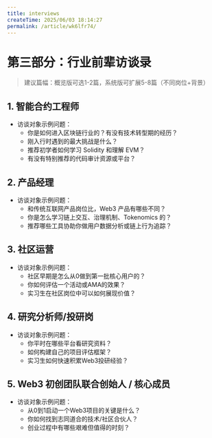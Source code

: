 ```yaml
---
title: interviews
createTime: 2025/06/03 18:14:27
permalink: /article/wk6lfr74/
---
```

# 第三部分：行业前辈访谈录

> 建议篇幅：概览版可选1-2篇，系统版可扩展5-8篇（不同岗位+背景）

## 1. 智能合约工程师
- 访谈对象示例问题：
  - 你是如何进入区块链行业的？有没有技术转型期的经历？
  - 刚入行时遇到的最大挑战是什么？
  - 推荐初学者如何学习 Solidity 和理解 EVM？
  - 有没有特别推荐的代码审计资源或平台？

## 2. 产品经理
- 访谈对象示例问题：
  - 和传统互联网产品岗位比，Web3 产品有哪些不同？
  - 你是怎么学习链上交互、治理机制、Tokenomics 的？
  - 推荐哪些工具协助你做用户数据分析或链上行为追踪？

## 3. 社区运营
- 访谈对象示例问题：
  - 社区早期是怎么从0做到第一批核心用户的？
  - 你如何评估一个活动或AMA的效果？
  - 实习生在社区岗位中可以如何展现价值？

## 4. 研究分析师/投研岗
- 访谈对象示例问题：
  - 你平时在哪些平台看研究资料？
  - 如何构建自己的项目评估框架？
  - 实习生如何快速积累Web3投研经验？

## 5. Web3 初创团队联合创始人 / 核心成员
- 访谈对象示例问题：
  - 从0到1启动一个Web3项目的关键是什么？
  - 你如何找到志同道合的技术/社区合伙人？
  - 创业过程中有哪些艰难但值得的时刻？ 
